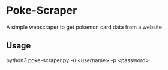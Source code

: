 # Poke-Scraper
A simple webscraper to get pokemon card data from a website

## Usage
python3 poke-scraper.py -u \<username\> -p \<password\>
